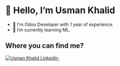 <strong><h1> 👋 Hello, I’m Usman Khalid </h1></strong>
- 👀 I'm Odoo Developer with 1 year of experience.
- 🌱 I’m currently learning ML.

<h2>Where you can find me?</h2>

  <a href="https://www.linkedin.com/in/usman-khalid-bhatti" rel="nofollow noreferrer">
    <img src="https://i.sstatic.net/gVE0j.png" alt="Usman Khalid"> LinkedIn
  </a> &nbsp; 





<!---
usman-dev-k/usman-dev-k is a ✨ special ✨ repository because its `README.md` (this file) appears on your GitHub profile.
You can click the Preview link to take a look at your changes.
--->

